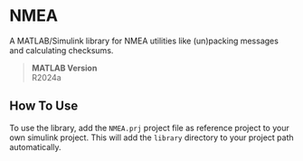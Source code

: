 # NMEA
A MATLAB/Simulink library for NMEA utilities like (un)packing messages and calculating checksums.

> **MATLAB Version**\
> R2024a


## How To Use
To use the library, add the `NMEA.prj` project file as reference project to your own simulink project. This will add the `library` directory to your project path automatically.

